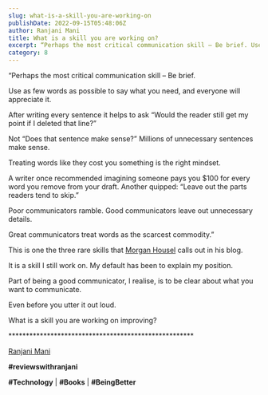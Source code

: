 ```yaml
---
slug: what-is-a-skill-you-are-working-on
publishDate: 2022-09-15T05:48:06Z
author: Ranjani Mani
title: What is a skill you are working on? 
excerpt: “Perhaps the most critical communication skill – Be brief. Use as few words as possible to say what you need, and everyone will appreciate it. After writing every sentence it helps to ask “Would the reader still get my point if I deleted that line?” Not “Does that sentence make sense?” Millions of unnecessary sentences  ... 
category: 8
---
```


“Perhaps the most critical communication skill – Be brief.

Use as few words as possible to say what you need, and everyone will appreciate it.

After writing every sentence it helps to ask “Would the reader still get my point if I deleted that line?”

Not “Does that sentence make sense?” Millions of unnecessary sentences make sense.

Treating words like they cost you something is the right mindset.

A writer once recommended imagining someone pays you $100 for every word you remove from your draft. Another quipped: “Leave out the parts readers tend to skip.”

Poor communicators ramble. Good communicators leave out unnecessary details.

Great communicators treat words as the scarcest commodity.”

This is one the three rare skills that [Morgan Housel](https://www.linkedin.com/feed/#) calls out in his blog.

It is a skill I still work on. My default has been to explain my position.

Part of being a good communicator, I realise, is to be clear about what you want to communicate.

Even before you utter it out loud.

What is a skill you are working on improving?

\*\*\*\*\*\*\*\*\*\*\*\*\*\*\*\*\*\*\*\*\*\*\*\*\*\*\*\*\*\*\*\*\*\*\*\*\*\*\*\*\*\*\*\*\*\*\*\*\*\*\*\*\*

[Ranjani Mani](https://www.linkedin.com/feed/#)

**#reviewswithranjani**

**#Technology** | **#Books** | **#BeingBetter**